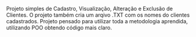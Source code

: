 Projeto simples de Cadastro, Visualização, Alteração e Exclusão de Clientes.
O projeto também cria um arqivo .TXT com os nomes do clientes cadastrados.
Projeto pensado para utilizar toda a metodologia aprendida, utilizando POO obtendo código mais claro.
